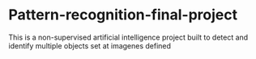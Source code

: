 # Pattern-recognition-final-project
This is a non-supervised artificial intelligence project built to detect and identify multiple objects set at imagenes defined 
